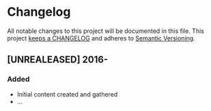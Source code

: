 # Changelog

All notable changes to this project will be documented in this file. This
project [keeps a CHANGELOG](http://keepachangelog.com/) and adheres to
[Semantic Versioning](http://semver.org/).


## [UNREALEASED] 2016-

### Added

* Initial content created and gathered
* ...
